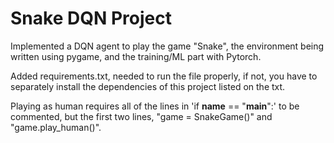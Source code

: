 # Snake DQN Project


Implemented a DQN agent to play the game "Snake", the environment being written using pygame, and the training/ML part with Pytorch.

Added requirements.txt, needed to run the file properly, if not, you have to separately install the dependencies of this project listed on the txt. 

Playing as human requires all of the lines in 'if __name__ == "__main__":' to be commented, but the first two lines, "game = SnakeGame()" and "game.play_human()". 
